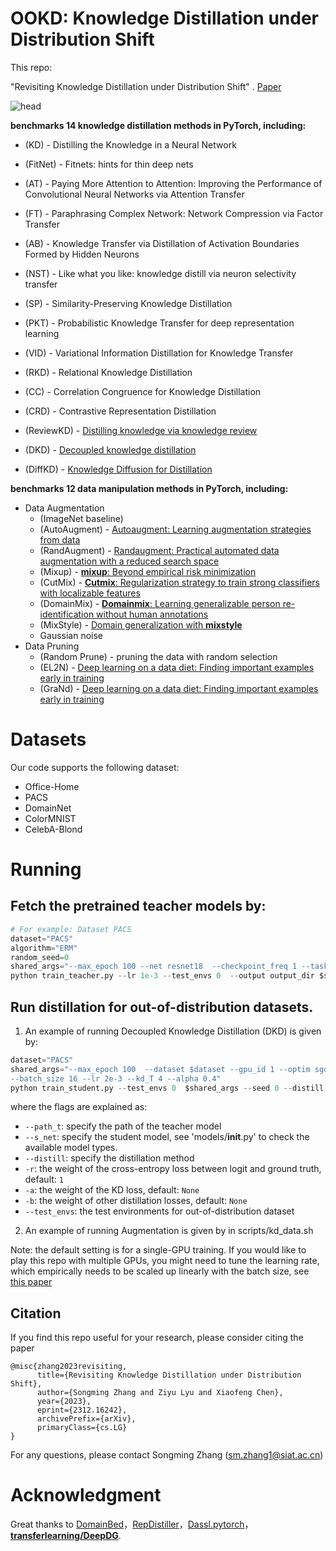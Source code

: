 # OOKD: Knowledge Distillation under Distribution Shift

This repo:

"Revisiting Knowledge Distillation under Distribution Shift" . [Paper](https://arxiv.org/abs/2312.16242)



![head](C:\Users\xd\Desktop\KD_exp_result\appendix\OOKD\scripts\head.png)

**benchmarks 14 knowledge distillation methods in PyTorch, including:**

- (KD) - Distilling the Knowledge in a Neural Network

- (FitNet) - Fitnets: hints for thin deep nets

- (AT) - Paying More Attention to Attention: Improving the Performance of Convolutional Neural Networks via Attention Transfer

- (FT) - Paraphrasing Complex Network: Network Compression via Factor Transfer

- (AB) - Knowledge Transfer via Distillation of Activation Boundaries Formed by Hidden Neurons

- (NST) - Like what you like: knowledge distill via neuron selectivity transfer

- (SP) - Similarity-Preserving Knowledge Distillation

- (PKT) - Probabilistic Knowledge Transfer for deep representation learning

- (VID) - Variational Information Distillation for Knowledge Transfer

- (RKD) - Relational Knowledge Distillation

- (CC) - Correlation Congruence for Knowledge Distillation

- (CRD) - Contrastive Representation Distillation

- (ReviewKD) - [Distilling knowledge via knowledge review](https://scholar.google.com/scholar_url?url=http://openaccess.thecvf.com/content/CVPR2021/html/Chen_Distilling_Knowledge_via_Knowledge_Review_CVPR_2021_paper.html&hl=zh-CN&sa=T&oi=gsb&ct=res&cd=0&d=13522722160846228296&ei=t1OaZY_2HILYyQSdhKf4Ag&scisig=AFWwaearhD51ud-GKHC_oAhoJtxi)

- (DKD) - [Decoupled knowledge distillation](https://scholar.google.com/scholar_url?url=http://openaccess.thecvf.com/content/CVPR2022/html/Zhao_Decoupled_Knowledge_Distillation_CVPR_2022_paper.html&hl=zh-CN&sa=T&oi=gsb&ct=res&cd=0&d=6183306406495914013&ei=olOaZa3cO4iyyASFsIeACQ&scisig=AFWwaeZliyVWHQO4uDafgIE3EFBD)

- (DiffKD) - [Knowledge Diffusion for Distillation](https://scholar.google.com/scholar_url?url=https://arxiv.org/abs/2305.15712&hl=zh-CN&sa=T&oi=gsb&ct=res&cd=0&d=4615443208731882220&ei=klOaZbXcLbSx6rQP-4Of0A4&scisig=AFWwaeYndQMZIYIxgN7PoDwmZAxc)

  

**benchmarks 12 data manipulation methods in PyTorch, including:**

- Data Augmentation
  - (ImageNet baseline)
  - (AutoAugment) - [Autoaugment: Learning augmentation strategies from data](https://scholar.google.com/scholar_url?url=http://openaccess.thecvf.com/content_CVPR_2019/html/Cubuk_AutoAugment_Learning_Augmentation_Strategies_From_Data_CVPR_2019_paper.html&hl=zh-CN&sa=T&oi=gsb&ct=res&cd=0&d=8586846733647481474&ei=RywIZeD9FquJ6rQP87mMqAI&scisig=AFWwaeZv1QAKL2BSZndnFSNoCgUf)
  - (RandAugment) - [Randaugment: Practical automated data augmentation with a reduced search space](https://scholar.google.com/scholar_url?url=http://openaccess.thecvf.com/content_CVPRW_2020/html/w40/Cubuk_Randaugment_Practical_Automated_Data_Augmentation_With_a_Reduced_Search_Space_CVPRW_2020_paper.html&hl=zh-CN&sa=T&oi=gsb&ct=res&cd=0&d=10903590128857500448&ei=USwIZaSLDoG7yATum7PwBg&scisig=AFWwaeb1D0Tlcr-nn5gQIyBKVU2S)
  - (Mixup) - [**mixup**: Beyond empirical risk minimization](https://scholar.google.com/scholar_url?url=https://arxiv.org/abs/1710.09412&hl=zh-CN&sa=T&oi=gsb&ct=res&cd=0&d=12669856454801555406&ei=NCwIZfv1IoLyyATpwqGYDA&scisig=AFWwaeYYx7R2aCkkVvdTRUjqhK-w)
  - (CutMix) - [**Cutmix**: Regularization strategy to train strong classifiers with localizable features](https://scholar.google.com/scholar_url?url=http://openaccess.thecvf.com/content_ICCV_2019/html/Yun_CutMix_Regularization_Strategy_to_Train_Strong_Classifiers_With_Localizable_Features_ICCV_2019_paper.html&hl=zh-CN&sa=T&oi=gsb&ct=res&cd=0&d=15618183235315733915&ei=WiwIZYulE432yATflamIBA&scisig=AFWwaea00JaGyqOMGlJHw_hBa3m3)
  - (DomainMix) - [**Domainmix**: Learning generalizable person re-identification without human annotations](https://scholar.google.com/scholar_url?url=https://arxiv.org/abs/2011.11953&hl=zh-CN&sa=T&oi=gsb&ct=res&cd=0&d=7576833949867176269&ei=YiwIZcb-FpHHywTmq5JA&scisig=AFWwaeZPR4eUNfB7oJhS-92kVfyb)
  - (MixStyle) - [Domain generalization with **mixstyle**](https://scholar.google.com/scholar_url?url=https://arxiv.org/abs/2104.02008&hl=zh-CN&sa=T&oi=gsb&ct=res&cd=0&d=4489212027125038279&ei=aywIZbypA5eI6rQPlKy8mAo&scisig=AFWwaeZPbmJyvOo4_vQ1tIhZ11vl)
  - Gaussian noise
- Data Pruning
  - (Random Prune) - pruning the data with random selection
  - (EL2N) - [Deep learning on a data diet: Finding important examples early in training](https://scholar.google.com/scholar_url?url=https://proceedings.neurips.cc/paper_files/paper/2021/hash/ac56f8fe9eea3e4a365f29f0f1957c55-Abstract.html&hl=zh-CN&sa=T&oi=gsb&ct=res&cd=0&d=6692350500928309521&ei=eCwIZaepMKyR6rQPk7mgiAI&scisig=AFWwaeZ2fu3keoPPQe2umMGfqtKH)
  - (GraNd) - [Deep learning on a data diet: Finding important examples early in training](https://scholar.google.com/scholar_url?url=https://proceedings.neurips.cc/paper_files/paper/2021/hash/ac56f8fe9eea3e4a365f29f0f1957c55-Abstract.html&hl=zh-CN&sa=T&oi=gsb&ct=res&cd=0&d=6692350500928309521&ei=eCwIZaepMKyR6rQPk7mgiAI&scisig=AFWwaeZ2fu3keoPPQe2umMGfqtKH)

#  Datasets

Our code supports the following dataset:

- Office-Home
- PACS
- DomainNet
- ColorMNIST
- CelebA-Blond

# Running

## Fetch the pretrained teacher models by:

```python
# For example: Dataset PACS
dataset="PACS"
algorithm="ERM"
random_seed=0
shared_args="--max_epoch 100 --net resnet18  --checkpoint_freq 1 --task img_dg --dataset $dataset --algorithm $algorithm --aug_policy default --batch_size 32 --seed $random_seed"
python train_teacher.py --lr 1e-3 --test_envs 0  --output output_dir $shared_args
```



## Run distillation for out-of-distribution datasets.

1. An example of running Decoupled Knowledge Distillation (DKD) is given by:

```python
dataset="PACS"
shared_args="--max_epoch 100  --dataset $dataset --gpu_id 1 --optim sgd --s_net resnet10\
--batch_size 16 --lr 2e-3 --kd_T 4 --alpha 0.4"
python train_student.py --test_envs 0  $shared_args --seed 0 --distill DKD --path_t my/dir/teacher_path
```

where the flags are explained as:

- `--path_t`: specify the path of the teacher model
- `--s_net`: specify the student model, see 'models/__init__.py' to check the available model types.
- `--distill`: specify the distillation method
- `-r`: the weight of the cross-entropy loss between logit and ground truth, default: `1`
- `-a`: the weight of the KD loss, default: `None`
- `-b`: the weight of other distillation losses, default: `None`
- `--test_envs`: the test environments for out-of-distribution dataset



2. An example of running Augmentation is given by in scripts/kd_data.sh

 Note: the default setting is for a single-GPU training. If you would like to play this repo with multiple GPUs, you might need to tune the learning rate, which empirically needs to be scaled up linearly with the batch size, see [this paper](https://arxiv.org/abs/1706.02677)

## Citation

If you find this repo useful for your research, please consider citing the paper

```
@misc{zhang2023revisiting,
      title={Revisiting Knowledge Distillation under Distribution Shift}, 
      author={Songming Zhang and Ziyu Lyu and Xiaofeng Chen},
      year={2023},
      eprint={2312.16242},
      archivePrefix={arXiv},
      primaryClass={cs.LG}
}
```

For any questions, please contact Songming Zhang (sm.zhang1@siat.ac.cn)

# Acknowledgment

Great thanks to [DomainBed](https://github.com/facebookresearch/DomainBed)，[RepDistiller](https://github.com/HobbitLong/RepDistiller)，[Dassl.pytorch](https://github.com/KaiyangZhou/Dassl.pytorch)，**[transferlearning/DeepDG](https://github.com/jindongwang/transferlearning/tree/60d89070549701c4a75fe5b1ac625264820d5ca8/code/DeepDG)**. 




